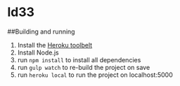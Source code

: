 # ld33

##Building and running
1. Install the [Heroku toolbelt](https://toolbelt.heroku.com/)
2. Install Node.js
3. run ``npm install`` to install all dependencies
4. run ``gulp watch`` to re-build the project on save
5. run ``heroku local`` to run the project on localhost:5000
